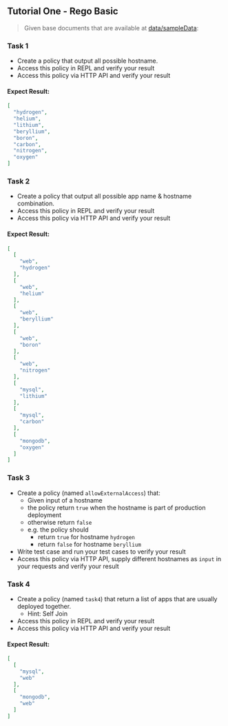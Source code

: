 ## Tutorial One - Rego Basic

> Given base documents that are available at [data/sampleData](./policies/sampleData): 

### Task 1

- Create a policy that output all possible hostname.
- Access this policy in REPL and verify your result
- Access this policy via HTTP API and verify your result

#### Expect Result:
```json
[
  "hydrogen",
  "helium",
  "lithium",
  "beryllium",
  "boron",
  "carbon",
  "nitrogen",
  "oxygen"
]
```

### Task 2

- Create a policy that output all possible app name & hostname combination.
- Access this policy in REPL and verify your result
- Access this policy via HTTP API and verify your result

#### Expect Result:

```json
[
  [
    "web",
    "hydrogen"
  ],
  [
    "web",
    "helium"
  ],
  [
    "web",
    "beryllium"
  ],
  [
    "web",
    "boron"
  ],
  [
    "web",
    "nitrogen"
  ],
  [
    "mysql",
    "lithium"
  ],
  [
    "mysql",
    "carbon"
  ],
  [
    "mongodb",
    "oxygen"
  ]
]
```

### Task 3

- Create a policy (named `allowExternalAccess`) that:
  - Given input of a hostname
  - the policy return `true` when the hostname is part of production deployment
  - otherwise return `false`
  - e.g. the policy should 
    - return `true` for hostname `hydrogen`
    - return `false` for hostname `beryllium`
- Write test case and run your test cases to  verify your result
- Access this policy via HTTP API, supply different hostnames as `input` in your requests and verify your result


### Task 4

- Create a policy (named `task4`) that return a list of apps that are usually deployed together.
    - Hint: Self Join
- Access this policy in REPL and verify your result
- Access this policy via HTTP API and verify your result

#### Expect Result:

```json
[
  [
    "mysql",
    "web"
  ],
  [
    "mongodb",
    "web"
  ]
]
```